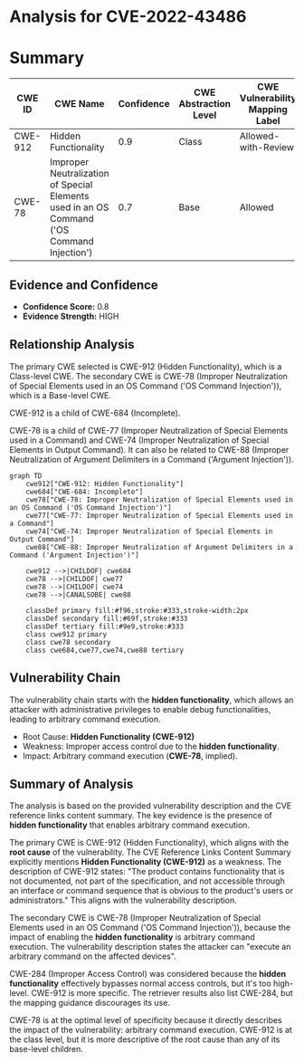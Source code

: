 # Analysis for CVE-2022-43486

# Summary
| CWE ID | CWE Name | Confidence | CWE Abstraction Level | CWE Vulnerability Mapping Label | CWE-Vulnerability Mapping Notes |
|---|---|---|---|---|---|
| CWE-912 | Hidden Functionality | 0.9 | Class | Allowed-with-Review | Primary CWE |
| CWE-78 | Improper Neutralization of Special Elements used in an OS Command ('OS Command Injection') | 0.7 | Base | Allowed | Secondary Candidate |

## Evidence and Confidence

*   **Confidence Score:** 0.8
*   **Evidence Strength:** HIGH

## Relationship Analysis
The primary CWE selected is CWE-912 (Hidden Functionality), which is a Class-level CWE. The secondary CWE is CWE-78 (Improper Neutralization of Special Elements used in an OS Command ('OS Command Injection')), which is a Base-level CWE.

CWE-912 is a child of CWE-684 (Incomplete).

CWE-78 is a child of CWE-77 (Improper Neutralization of Special Elements used in a Command) and CWE-74 (Improper Neutralization of Special Elements in Output Command). It can also be related to CWE-88 (Improper Neutralization of Argument Delimiters in a Command ('Argument Injection')).

```mermaid
graph TD
    cwe912["CWE-912: Hidden Functionality"]
    cwe684["CWE-684: Incomplete"]
    cwe78["CWE-78: Improper Neutralization of Special Elements used in an OS Command ('OS Command Injection')"]
    cwe77["CWE-77: Improper Neutralization of Special Elements used in a Command"]
    cwe74["CWE-74: Improper Neutralization of Special Elements in Output Command"]
    cwe88["CWE-88: Improper Neutralization of Argument Delimiters in a Command ('Argument Injection')"]

    cwe912 -->|CHILDOF| cwe684
    cwe78 -->|CHILDOF| cwe77
    cwe78 -->|CHILDOF| cwe74
    cwe78 -->|CANALSOBE| cwe88
    
    classDef primary fill:#f96,stroke:#333,stroke-width:2px
    classDef secondary fill:#69f,stroke:#333
    classDef tertiary fill:#9e9,stroke:#333
    class cwe912 primary
    class cwe78 secondary
    class cwe684,cwe77,cwe74,cwe88 tertiary
```

## Vulnerability Chain
The vulnerability chain starts with the **hidden functionality**, which allows an attacker with administrative privileges to enable debug functionalities, leading to arbitrary command execution.

*   Root Cause: **Hidden Functionality (CWE-912)**
*   Weakness: Improper access control due to the **hidden functionality**.
*   Impact: Arbitrary command execution (**CWE-78**, implied).

## Summary of Analysis
The analysis is based on the provided vulnerability description and the CVE reference links content summary. The key evidence is the presence of **hidden functionality** that enables arbitrary command execution.

The primary CWE is CWE-912 (Hidden Functionality), which aligns with the **root cause** of the vulnerability. The CVE Reference Links Content Summary explicitly mentions **Hidden Functionality (CWE-912)** as a weakness. The description of CWE-912 states: "The product contains functionality that is not documented, not part of the specification, and not accessible through an interface or command sequence that is obvious to the product's users or administrators." This aligns with the vulnerability description.

The secondary CWE is CWE-78 (Improper Neutralization of Special Elements used in an OS Command ('OS Command Injection')), because the impact of enabling the **hidden functionality** is arbitrary command execution. The vulnerability description states the attacker can "execute an arbitrary command on the affected devices".

CWE-284 (Improper Access Control) was considered because the **hidden functionality** effectively bypasses normal access controls, but it's too high-level. CWE-912 is more specific. The retriever results also list CWE-284, but the mapping guidance discourages its use.

CWE-78 is at the optimal level of specificity because it directly describes the impact of the vulnerability: arbitrary command execution. CWE-912 is at the class level, but it is more descriptive of the root cause than any of its base-level children.
